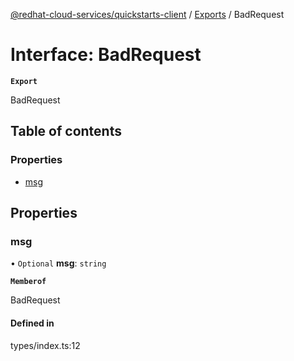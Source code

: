 [@redhat-cloud-services/quickstarts-client](../README.md) / [Exports](../modules.md) / BadRequest

# Interface: BadRequest

**`Export`**

BadRequest

## Table of contents

### Properties

- [msg](BadRequest.md#msg)

## Properties

### msg

• `Optional` **msg**: `string`

**`Memberof`**

BadRequest

#### Defined in

types/index.ts:12
